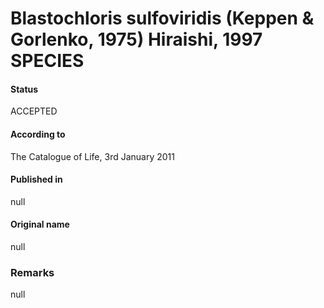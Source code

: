 # Blastochloris sulfoviridis (Keppen & Gorlenko, 1975) Hiraishi, 1997 SPECIES

#### Status
ACCEPTED

#### According to
The Catalogue of Life, 3rd January 2011

#### Published in
null

#### Original name
null

### Remarks
null